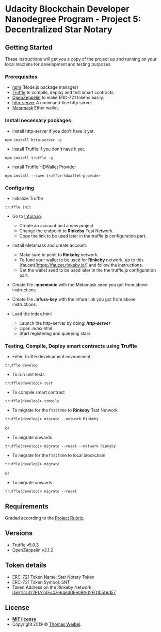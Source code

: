 # Udacity Blockchain Developer Nanodegree Program - Project 5: Decentralized Star Notary

## Getting Started

These instructions will get you a copy of the project up and running on your local machine for development and testing purposes.

### Prerequisites
- [npm](https://www.npmjs.com/) (Node.js package manager)
- [Truffle](https://truffleframework.com/) to compile, deploy and test smart contracts.
- [OpenZeppelin](https://openzeppelin.org/) to make ERC-721 tokens easily.
- [http-server](https://www.npmjs.com/package/http-server) A command-line http server.
- [Metamask](https://metamask.io/) Ether wallet.

### Install necessary packages

- Install http-server if you don't have it yet.
```
npm install http-server -g
```

- Install Truffle if you don't have it yet.
```
npm install truffle -g
```

- Install Truffle HDWallet Provider
```
npm install --save truffle-hdwallet-provider
```

### Configuring

- Initialize Truffle
```
truffle init
```

- Go to [Infura.io](https://www.infura.io/). 
  - Create an account and a new project.
  - Change the endpoint to **Rinkeby** Test Network.
  - Copy the link to be used later in the truffle.js configuration part.

- Install Metamask and create account.
  - Make sure to point to **Rinkeby** network.
  - To fund your wallet to be used for **Rinkeby** network, go to this (faucet)[https://faucet.rinkeby.io/] and follow the instructions.
  - Get the wallet seed to be used later in the the truffle.js configuration part.

- Create file **.mnemonic** with the Metamask seed you got from above instructions.
- Create file **.infura-key** with the Infura link you got from above instructions.

- Load the index.html
  - Launch the http-server by doing: ***http-server***
  - Open index.html
  - Start registering and querying stars

### Testing, Compile, Deploy smart contracts using Truffle

- Enter Truffle development environment
```
truffle develop
```

- To run unit tests
```
truffle(develop)> test
```

- To compile smart contract
```
truffle(develop)> compile
```

- To migrate for the first time to **Rinkeby** Test Network
```
truffle(develop)> migrate --network Rinkeby
```
or 
- To migrate onwards
```
truffle(develop)> migrate --reset --network Rinkeby
```

- To migrate for the first time to local blockchain
```
truffle(develop)> migrate
```
or 
- To migrate onwards
```
truffle(develop)> migrate --reset
```

## Requirements

Graded according to the [Project Rubric](https://review.udacity.com/#!/rubrics/2297/view).

## Versions

* Truffle v5.0.3
* OpenZeppelin v2.1.2

## Token details

* ERC-721 Token Name: Star Notary Token
* ERC-721 Token Symbol: SNT
* Token Address on the Rinkeby Network: [0x611c1327F1A2dEc47e64e40Ee0BA02FD1b5f6d57](https://rinkeby.etherscan.io/address/0x611c1327F1A2dEc47e64e40Ee0BA02FD1b5f6d57)

## License

- **[MIT license](http://opensource.org/licenses/mit-license.php)**
- Copyright 2019 © <a href="https://github.com/thom" target="_blank">Thomas Weibel</a>.
